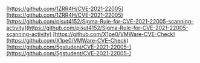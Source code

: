[https://github.com/1ZRR4H/CVE-2021-22005](https://github.com/1ZRR4H/CVE-2021-22005)
[https://github.com/pisut4152/Sigma-Rule-for-CVE-2021-22005-scanning-activity](https://github.com/pisut4152/Sigma-Rule-for-CVE-2021-22005-scanning-activity)
[https://github.com/X1pe0/VMWare-CVE-Check](https://github.com/X1pe0/VMWare-CVE-Check)
[https://github.com/5gstudent/CVE-2021-22005-](https://github.com/5gstudent/CVE-2021-22005-)
